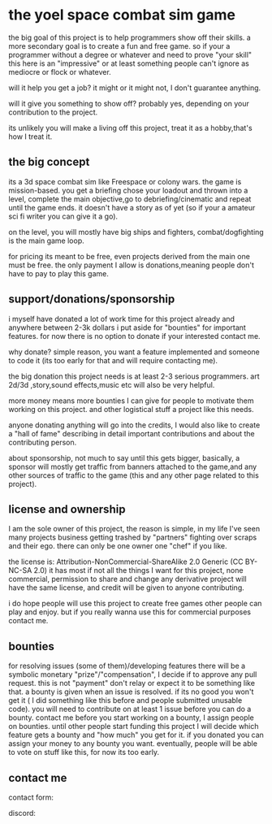 # the yoel space combat sim game

the big goal of this project is to help programmers show off their skills. a more secondary goal is to create a fun and free game.
so if your a programmer without a degree or whatever and need to prove "your skill" this here is an "impressive" or at least something people can't ignore as mediocre or flock or whatever.

will it help you get a job? it might or it might not, I don't guarantee anything.

will it give you something to show off? probably yes, depending on your contribution to the project.

its unlikely you will make a living off this project, treat it as a hobby,that's how I treat it.

## the big concept
its a 3d space combat sim like Freespace or colony wars. the game is mission-based. you get a briefing chose your loadout and thrown into a level, complete the main objective,go to debriefing/cinematic and repeat until the game ends. it doesn't have a story as of yet (so if your a amateur sci fi writer you can give it a go).

on the level, you will mostly have big ships and fighters, combat/dogfighting is the main game loop.

for pricing its meant to be free, even projects derived from the main one must be free. the only payment I allow is donations,meaning people don't have to pay to play this game. 

## support/donations/sponsorship
i myself have donated a lot of work time for this project already and anywhere between 2-3k dollars i put aside for "bounties" for important features.
for now there is no option to donate if your interested contact me.

why donate? simple reason, you want a feature implemented and someone to code it (its too early for that and will require contacting me).

the big donation this project needs is at least 2-3 serious programmers. art 2d/3d ,story,sound effects,music etc will also be very helpful.

more money means more bounties I can give for people to motivate them working on this project. and other logistical stuff a project like this needs.

anyone donating anything will go into the credits, I would also like to create a "hall of fame" describing in detail important contributions and about the contributing person.

about sponsorship, not much to say until this gets bigger, basically, a sponsor will mostly get traffic from banners attached to the game,and any other sources of traffic to the game (this and any other page related to this project).

## license and ownership

I am the sole owner of this project, the reason is simple, in my life I've seen many projects business getting trashed by "partners" fighting over scraps and their ego. there can only be one owner one "chef" if you like.

the license is: Attribution-NonCommercial-ShareAlike 2.0 Generic (CC BY-NC-SA 2.0)
it has most if not all the things I want for this project, none commercial, permission to share and change any derivative project will have the same license, and credit will be given to anyone contributing.

i do hope people will use this project to create free games other people can play and enjoy. but if you really wanna use this for commercial purposes contact me.

## bounties 
for resolving issues (some of them)/developing features there will be a symbolic monetary "prize"/"compensation", I decide if to approve any pull request.
this is not "payment" don't relay or expect it to be something like that.
a bounty is given when an issue is resolved. if its no good you won't get it ( I did something like this before and people submitted unusable code).
you will need to contribute on at least 1 issue before you can do a bounty.
contact me before you start working on a bounty, I assign people on bounties.
until other people start funding this project I will decide which feature gets a bounty and "how much" you get for it.
if you donated you can assign your money to any bounty you want.
eventually, people will be able to vote on stuff like this, for now its too early.

## contact me

contact form:

discord:
